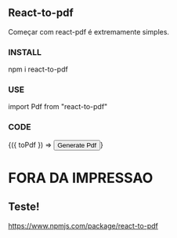 ## React-to-pdf


Começar com react-pdf é extremamente simples.

### INSTALL

npm i react-to-pdf

### USE

import Pdf from "react-to-pdf"

### CODE

<div className="App">
      <Pdf targetRef={ref} filename="code-example.pdf">
        {({ toPdf }) => <button onClick={toPdf}>Generate Pdf</button>}
      </Pdf>
      <h1>FORA DA IMPRESSAO</h1>
      <div ref={ref}>        
        <h2>Teste!</h2>
      </div>
 </div>

https://www.npmjs.com/package/react-to-pdf



